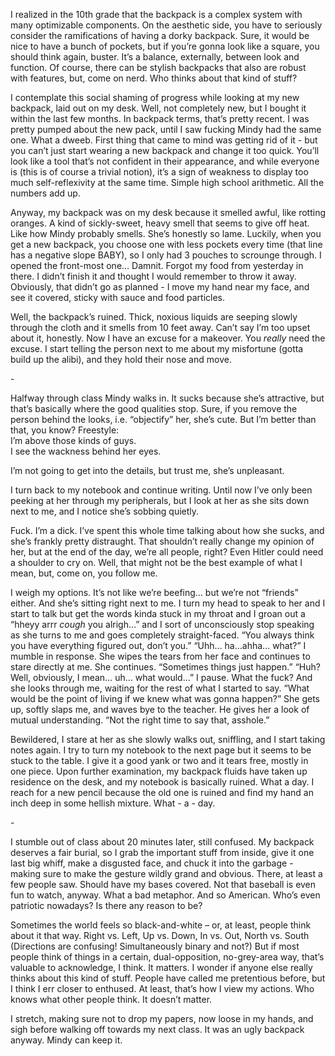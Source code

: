 I realized in the 10th grade that the backpack is a complex system with many optimizable components. On the aesthetic side, you have to seriously consider the ramifications of having a dorky backpack. Sure, it would be nice to have a bunch of pockets, but if you’re gonna look like a square, you should think again, buster. It’s a balance, externally, between look and function. Of course, there can be stylish backpacks that also are robust with features, but, come on nerd. Who thinks about that kind of stuff?

I contemplate this social shaming of progress while looking at my new backpack, laid out on my desk. Well, not completely new, but I bought it within the last few months. In backpack terms, that’s pretty recent. I was pretty pumped about the new pack, until I saw fucking Mindy had the same one. What a dweeb. First thing that came to mind was getting rid of it - but you can’t just start wearing a new backpack and change it too quick. You’ll look like a tool that’s not confident in their appearance, and while everyone is (this is of course a trivial notion), it’s a sign of weakness to display too much self-reflexivity at the same time. Simple high school arithmetic. All the numbers add up.

Anyway, my backpack was on my desk because it smelled awful, like rotting oranges. A kind of sickly-sweet, heavy smell that seems to give off heat. Like how Mindy probably smells. She’s honestly so lame. Luckily, when you get a new backpack, you choose one with less pockets every time (that line has a negative slope BABY), so I only had 3 pouches to scrounge through. I opened the front-most one… Damnit. Forgot my food from yesterday in there. I didn’t finish it and thought I would remember to throw it away. Obviously, that didn’t go as planned - I move my hand near my face, and see it covered, sticky with sauce and food particles.

Well, the backpack’s ruined. Thick, noxious liquids are seeping slowly through the cloth and it smells from 10 feet away. Can’t say I’m too upset about it, honestly. Now I have an excuse for a makeover. You *really* need the excuse. I start telling the person next to me about my misfortune (gotta build up the alibi), and they hold their nose and move.

\-

Halfway through class Mindy walks in. It sucks because she’s attractive, but that’s basically where the good qualities stop. Sure, if you remove the person behind the looks, i.e. “objectify” her, she’s cute. But I’m better than that, you know? Freestyle:  
	I’m above those kinds of guys.   
	I see the wackness behind her eyes.

I’m not going to get into the details, but trust me, she’s unpleasant. 

I turn back to my notebook and continue writing. Until now I’ve only been peeking at her through my peripherals, but I look at her as she sits down next to me, and I notice she’s sobbing quietly.

Fuck. I’m a dick. I’ve spent this whole time talking about how she sucks, and she’s frankly pretty distraught. That shouldn’t really change my opinion of her, but at the end of the day, we’re all people, right? Even Hitler could need a shoulder to cry on. Well, that might not be the best example of what I mean, but, come on, you follow me. 

I weigh my options. It’s not like we’re beefing… but we’re not “friends” either. And she’s sitting right next to me. I turn my head to speak to her and I start to talk but get the words kinda stuck in my throat and I groan out a “hheyy arrr *cough* you alrigh…” and I sort of unconsciously stop speaking as she turns to me and goes completely straight-faced. 
“You always think you have everything figured out, don’t you.”
“Uhh… ha…ahha… what?” I mumble in response. She wipes the tears from her face and continues to stare directly at me.
She continues. “Sometimes things just happen.”
“Huh? Well, obviously, I mean… uh… what would…” 
I pause. What the fuck? And she looks through me, waiting for the rest of what I started to say.
“What would be the point of living if we knew what was gonna happen?”
She gets up, softly slaps me, and waves bye to the teacher. He gives her a look of mutual understanding. “Not the right time to say that, asshole.” 

Bewildered, I stare at her as she slowly walks out, sniffling, and I start taking notes again. I try to turn my notebook to the next page but it seems to be stuck to the table. I give it a good yank or two and it tears free, mostly in one piece. Upon further examination, my backpack fluids have taken up residence on the desk, and my notebook is basically ruined. What a day. I reach for a new pencil because the old one is ruined and find my hand an inch deep in some hellish mixture. What - a - day.

\-

I stumble out of class about 20 minutes later, still confused. My backpack deserves a fair burial, so I grab the important stuff from inside, give it one last big whiff, make a disgusted face, and chuck it into the garbage - making sure to make the gesture wildly grand and obvious. There, at least a few people saw. Should have my bases covered. Not that baseball is even fun to watch, anyway. What a bad metaphor. And so American. Who’s even patriotic nowadays? Is there any reason to be? 

Sometimes the world feels so black-and-white – or, at least, people think about it that way. Right vs. Left, Up vs. Down, In vs. Out, North vs. South (Directions are confusing! Simultaneously binary and not?) But if most people think of things in a certain, dual-opposition, no-grey-area way, that’s valuable to acknowledge, I think. It matters. I wonder if anyone else really thinks about this kind of stuff. People have called me pretentious before, but I think I err closer to enthused. At least, that’s how I view my actions. Who knows what other people think. It doesn’t matter. 
	
I stretch, making sure not to drop my papers, now loose in my hands, and sigh before walking off towards my next class. It was an ugly backpack anyway. Mindy can keep it. 

